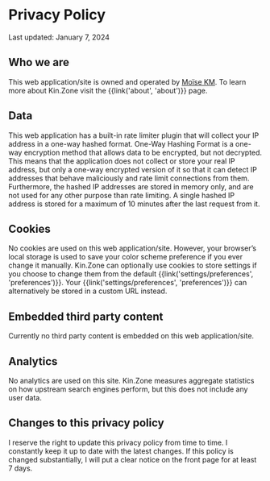 # Privacy Policy

Last updated: January 7, 2024

## Who we are 

This web application/site is owned and operated by <a href="https://mkm.zone" target="_blank">Moïse KM</a>. To learn more about Kin.Zone visit the {{link('about', 'about')}} page. 

## Data

This web application has a built-in rate limiter plugin that will collect your IP address in a one-way hashed format. One-Way Hashing Format is a one-way encryption method that allows data to be encrypted, but not decrypted. This means that the application does not collect or store your real IP address, but only a one-way encrypted version of it so that it can detect IP addresses that behave maliciously and rate limit connections from them. Furthermore, the hashed IP addresses are stored in memory only, and are not used for any other purpose than rate limiting. A single hashed IP address is stored for a maximum of 10 minutes after the last request from it.

## Cookies

No cookies are used on this web application/site. However, your browser’s local storage is used to save your color scheme preference if you ever change it manually. Kin.Zone can optionally use cookies to store settings if you choose to change them from the default {{link('settings/preferences', 'preferences')}}. Your {{link('settings/preferences', 'preferences')}} can alternatively be stored in a custom URL instead.


## Embedded third party content

Currently no third party content is embedded on this web application/site.

## Analytics

No analytics are used on this site. Kin.Zone measures aggregate statistics on how upstream search engines perform, but this does not include any user data.

## Changes to this privacy policy

I reserve the right to update this privacy policy from time to time. I constantly keep it up to date with the latest changes. If this policy is changed substantially, I will put a clear notice on the front page for at least 7 days.



[SearXNG sources]: {{GIT_URL}}
[#searxng:matrix.org]: https://matrix.to/#/#searxng:matrix.org
[SearXNG docs]: {{get_setting('brand.docs_url')}}
[searx]: https://github.com/searx/searx
[metasearch engine]: https://en.wikipedia.org/wiki/Metasearch_engine
[Weblate]: https://translate.codeberg.org/projects/searxng/
[Seeks project]: https://beniz.github.io/seeks/
[OpenSearch]: https://github.com/dewitt/opensearch/blob/master/opensearch-1-1-draft-6.md
[Firefox]: https://support.mozilla.org/en-US/kb/add-or-remove-search-engine-firefox
[Microsoft Edge]: https://support.microsoft.com/en-us/help/4028574/microsoft-edge-change-the-default-search-engine
[Chromium]: https://www.chromium.org/tab-to-search
[SearXNG]: https://github.com/searxng/searxng/
[Moïse KM]: https://mkm.zond/
[Kin.Zone Source Code]: https://github.com/mkmzone/kin.zone
